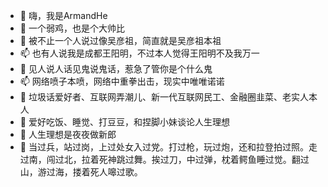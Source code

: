 - 👋 嗨，我是ArmandHe
- 👀 一个弱鸡，也是个大帅比
- 💞️ 被不止一个人说过像吴彦祖，简直就是吴彦祖本祖
- 📫 也有人说我是成都王阳明，不过本人觉得王阳明不及我万一
- 👀 见人说人话见鬼说鬼话，惹急了管你是个什么鬼
- 📫 网络喷子本喷，网络中重拳出击，现实中唯唯诺诺
- 👋 垃圾话爱好者、互联网弄潮儿、新一代互联网民工、金融圈韭菜、老实人本人
- 🌱 爱好吃饭、睡觉、打豆豆，和捏脚小妹谈论人生理想
- 💞️ 人生理想是夜夜做新郎
- 💞️ 当过兵，站过岗，上过处女入过党。打过枪，玩过炮，还和拉登拍过照。走过南，闯过北，拉着死神跳过舞。挨过刀，中过弹，枕着鳄鱼睡过觉。翻过山，游过海，搂着死人嗥过歌。
<!---
ArmandHe-China/ArmandHe-China is a ✨ special ✨ repository because its `README.md` (this file) appears on your GitHub profile.
You can click the Preview link to take a look at your changes.
--->
